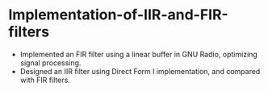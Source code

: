 # Implementation-of-IIR-and-FIR-filters
* Implemented an FIR filter using a linear buffer in GNU Radio, optimizing signal processing.
* Designed an IIR filter using Direct Form I implementation, and compared with FIR filters.
